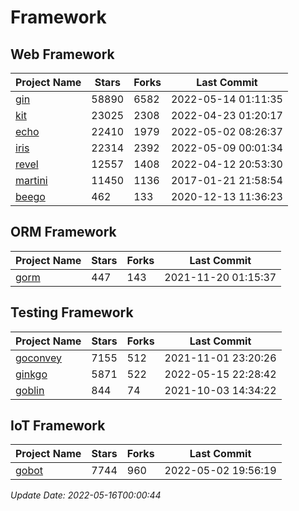 # Framework

## Web Framework
| Project Name | Stars | Forks | Last Commit |
| ------------ | ----- | ----- | ----------- |
| [gin](https://github.com/gin-gonic/gin) | 58890 | 6582 | 2022-05-14 01:11:35 |
| [kit](https://github.com/go-kit/kit) | 23025 | 2308 | 2022-04-23 01:20:17 |
| [echo](https://github.com/labstack/echo) | 22410 | 1979 | 2022-05-02 08:26:37 |
| [iris](https://github.com/kataras/iris) | 22314 | 2392 | 2022-05-09 00:01:34 |
| [revel](https://github.com/revel/revel) | 12557 | 1408 | 2022-04-12 20:53:30 |
| [martini](https://github.com/go-martini/martini) | 11450 | 1136 | 2017-01-21 21:58:54 |
| [beego](https://github.com/astaxie/beego) | 462 | 133 | 2020-12-13 11:36:23 |

## ORM Framework
| Project Name | Stars | Forks | Last Commit |
| ------------ | ----- | ----- | ----------- |
| [gorm](https://github.com/jinzhu/gorm) | 447 | 143 | 2021-11-20 01:15:37 |

## Testing Framework
| Project Name | Stars | Forks | Last Commit |
| ------------ | ----- | ----- | ----------- |
| [goconvey](https://github.com/smartystreets/goconvey) | 7155 | 512 | 2021-11-01 23:20:26 |
| [ginkgo](https://github.com/onsi/ginkgo) | 5871 | 522 | 2022-05-15 22:28:42 |
| [goblin](https://github.com/franela/goblin) | 844 | 74 | 2021-10-03 14:34:22 |

## IoT Framework
| Project Name | Stars | Forks | Last Commit |
| ------------ | ----- | ----- | ----------- |
| [gobot](https://github.com/hybridgroup/gobot) | 7744 | 960 | 2022-05-02 19:56:19 |

*Update Date: 2022-05-16T00:00:44*